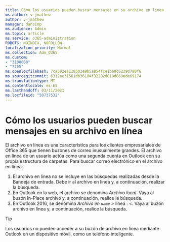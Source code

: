 ```yaml
---
title: Cómo los usuarios pueden buscar mensajes en su archivo en línea
ms.author: v-jmathew
author: v-jmathew
manager: dansimp
ms.audience: Admin
ms.topic: article
ms.service: o365-administration
ROBOTS: NOINDEX, NOFOLLOW
localization_priority: Normal
ms.collection: Adm_O365
ms.custom:
- "3100008"
- "7255"
ms.openlocfilehash: 7ca502ea118503e9b5a854fce1bb8c6239d780f6
ms.sourcegitcommit: 6312ee31561db36104f32282d019d069ede69174
ms.translationtype: MT
ms.contentlocale: es-ES
ms.lasthandoff: 03/11/2021
ms.locfileid: "50737532"
---
```

# <a name="how-users-can-search-their-online-archive-for-messages"></a>Cómo los usuarios pueden buscar mensajes en su archivo en línea

El archivo en línea es una característica para los clientes empresariales de Office 365 que tienen buzones de correo inusualmente grandes. El archivo en línea de un usuario actúa como una segunda cuenta en Outlook con su propia estructura de carpetas. Para buscar correo electrónico en el archivo en línea:

1. El archivo en línea no se incluye en las búsquedas realizadas desde la Bandeja de entrada. Debe ir al archivo en línea y, a continuación, realizar la búsqueda.
2. En Outlook en la web, el archivo se denomina *Archivo local*. Vaya al buzón In-Place archivo y, a continuación, realice la búsqueda.
3. En Outlook 2016, se denomina *Archivo en `name` >* línea : <. Vaya al buzón archivo en línea y, a continuación, realice la búsqueda.

> [!TIP]
> Los usuarios no pueden acceder a su buzón de archivo en línea mediante Outlook en un dispositivo móvil, como un teléfono inteligente.
